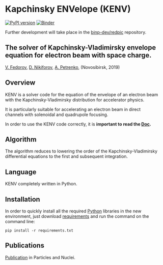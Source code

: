 # Kapchinsky ENVelope (KENV)
[![PyPI version](https://badge.fury.io/py/kenv.svg)](https://badge.fury.io/py/kenv)
[![Binder](https://mybinder.org/badge_logo.svg)](https://mybinder.org/v2/gh/fuodorov/kenv/master?filepath=notebooks%2Fintroduction.ipynb)

Further development will take place in the [binp-dev/redpic](https://github.com/binp-dev/kenv) repository.

## The solver of Kapchinsky-Vladimirsky envelope equation for electron beam with space charge.

<a href=mailto:fuodorov1998@gmail.com>V. Fedorov</a>, <a href=mailto:nikdanila@bk.ru>D. Nikiforov</a>, <a href=http://www.inp.nsk.su/~petrenko/>A. Petrenko</a>, (Novosibirsk, 2019)

## Overview

KENV is a solver code for the equation of the envelope of an electron beam with the Kapchinsky-Vladimirsky distribution for accelerator physics.

It is particularly suitable for accelerating an electron beam in direct channels with solenoidal and quadrupole focusing.

In order to use the KENV code correctly, it is **important to read the [Doc](https://fuodorov.github.io/kenv/).**

## Algorithm

The algorithm reduces to lowering the order of the Kapchinsky-Vladimirsky differential equations to the first and subsequent integration.

## Language

KENV completely written in Python.

## Installation

In order to quickly install all the required [Python](https://www.python.org/downloads/) libraries in the new environment, just download [requirements](https://github.com/fuodorov/kenv/blob/master/requirements.txt) and run the command on the command line:

```
pip install -r requirements.txt
```

## Publications

[Publication](http://www1.jinr.ru/Pepan_letters/panl_2020_2/13_nikifor.pdf) in Particles and Nuclei.
